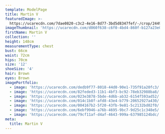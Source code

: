 ```yaml
---
template: ModelPage
title: Martin V
featuredImage: >-
  https://ucarecdn.com/7dae0820-c3c2-4e16-8d77-3bd5d8347fef/-/crop/2449x1269/0,0/-/preview/
imageThumbnail: 'https://ucarecdn.com/d060f638-c6f0-4bd4-860f-b127a23e0358/'
firstName: Martin V
collection: ''
height: 148cm
measurementType: chest
bust: 66cm
waist: 72cm
hips: 70cm
size: '12'
shoeSize: '4'
hair: Brown
eyes: Brown
imagePortfolio:
  - image: 'https://ucarecdn.com/dedb9f77-8018-44d0-90e1-735f91a20fc3/'
  - image: 'https://ucarecdn.com/82feded3-11b1-4bf3-bc92-78eb32988ba8/'
  - image: 'https://ucarecdn.com/023e3878-5bde-4d6b-ab32-6154f593ad52/'
  - image: 'https://ucarecdn.com/014c1b8f-afd8-43e4-b779-20652927a430/'
  - image: 'https://ucarecdn.com/004167b2-5f20-43fb-9e81-5c2132bd02f0/'
  - image: 'https://ucarecdn.com/6ebf9946-a76b-4695-9bc7-9d25c1c348e5/'
  - image: 'https://ucarecdn.com/79cf11af-d4af-4643-999a-637985124bdc/'
meta:
  title: Martin V
---
```


